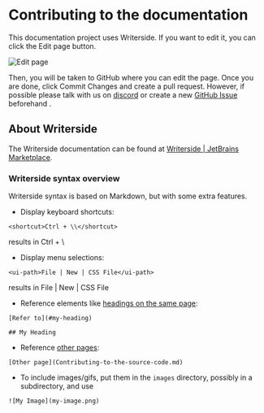 # Contributing to the documentation

<primary-label ref="stable"/>
<secondary-label ref="beta"/>

This documentation project uses Writerside.
If you want to edit it, you can click the <control>Edit page</control> button.

![Edit page](edit-page.png)

Then, you will be taken to GitHub where you can edit the page.
Once you are done, click <control>Commit Changes</control> and create a pull request.
<format color="BlueViolet">However, if possible please talk with us on
    <format color="DarkOrange">
        <a href="https://discord.com/invite/DrfX6286kF">discord</a>
    </format>
    or create a new
    <format color="DarkOrange">
        <a href="https://github.com/Chillax-ORG/chillaxdocs/issues/new">GitHub Issue</a>
    </format>
    beforehand
</format>.

## About Writerside

The Writerside documentation can be found
at [Writerside | JetBrains Marketplace](https://www.jetbrains.com/help/writerside/discover-writerside.html).

### Writerside syntax overview

Writerside syntax is based on Markdown, but with some extra features.

* Display keyboard shortcuts:

<!-- ```markdown -->

```
<shortcut>Ctrl + \\</shortcut>
```

results in <shortcut>Ctrl + \\</shortcut>

* Display menu selections:

<!-- ```markdown -->

```
<ui-path>File | New | CSS File</ui-path>
```

results in <ui-path>File | New | CSS File</ui-path>

* Reference elements like [headings on the same page](#writerside-syntax-overview):

<!-- ```markdown -->

```
[Refer to](#my-heading)

## My Heading
```

* Reference [other pages](Contributing-to-the-source-code.md):

<!-- ```markdown -->

```
[Other page](Contributing-to-the-source-code.md)
```

* To include images/gifs, put them in the `images` directory, possibly in a subdirectory, and use

<!-- ```markdown -->

```
![My Image](my-image.png)
```
